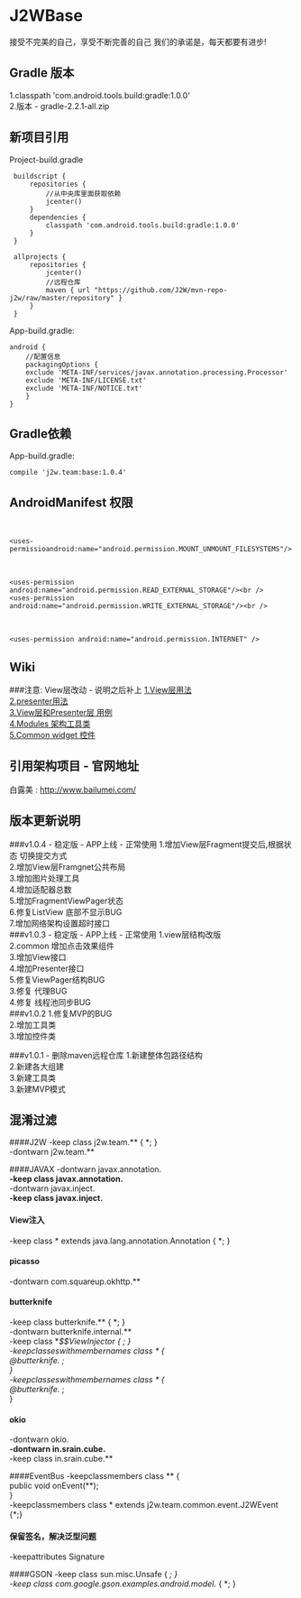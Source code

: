 J2WBase
===================================
接受不完美的自己，享受不断完善的自己 我们的承诺是，每天都要有进步!

Gradle 版本
-----------------------------------
1.classpath 'com.android.tools.build:gradle:1.0.0'<br />
2.版本 - gradle-2.2.1-all.zip<br />

新项目引用
-----------------------------------
Project-build.gradle

     buildscript {
         repositories {
             //从中央库里面获取依赖
             jcenter()
         }
         dependencies {
             classpath 'com.android.tools.build:gradle:1.0.0'
         }
     }
     
     allprojects {
         repositories {
             jcenter()
             //远程仓库
             maven { url "https://github.com/J2W/mvn-repo-j2w/raw/master/repository" }
         }
     }

App-build.gradle:

    android {
        //配置信息
        packagingOptions {
        exclude 'META-INF/services/javax.annotation.processing.Processor'
        exclude 'META-INF/LICENSE.txt'
        exclude 'META-INF/NOTICE.txt'
        }
    }

Gradle依赖
-----------------------------------
App-build.gradle:<br />

    compile 'j2w.team:base:1.0.4'

AndroidManifest 权限
-----------------------------------
<!-- SDCard中创建与删除文件权限 --><br />
    
    <uses-permissioandroid:name="android.permission.MOUNT_UNMOUNT_FILESYSTEMS"/>
<!-- 读写权限 --><br />
    
    <uses-permission android:name="android.permission.READ_EXTERNAL_STORAGE"/><br />
    <uses-permission android:name="android.permission.WRITE_EXTERNAL_STORAGE"/><br />
<!-- 网络权限 --><br />

    <uses-permission android:name="android.permission.INTERNET" />

Wiki
-----------------------------------
###注意: View层改动 - 说明之后补上
[1.View层用法](https://github.com/J2W/J2WBase/wiki/1.View%E5%B1%82%E7%94%A8%E6%B3%95)<br />
[2.presenter用法](https://github.com/J2W/J2WBase/wiki/2.presenter%E7%94%A8%E6%B3%95)<br />
[3.View层和Presenter层 用例](https://github.com/J2W/J2WBase/wiki/3.View%E5%B1%82%E5%92%8CPresenter%E5%B1%82-%E7%94%A8%E4%BE%8B)<br />
[4.Modules 架构工具类](https://github.com/J2W/J2WBase/wiki/4.Modules-%E6%9E%B6%E6%9E%84%E5%B7%A5%E5%85%B7%E7%B1%BB)<br />
[5.Common widget 控件](https://github.com/J2W/J2WBase/wiki/5.Common-widget-%E6%8E%A7%E4%BB%B6)<br />

引用架构项目 - 官网地址
-----------------------------------
白露美 : http://www.bailumei.com/

版本更新说明
-----------------------------------
###v1.0.4 - 稳定版 - APP上线 - 正常使用
1.增加View层Fragment提交后,根据状态 切换提交方式<br />
2.增加View层Framgnet公共布局<br />
3.增加图片处理工具<br />
4.增加适配器总数<br />
5.增加FragmentViewPager状态<br />
6.修复ListView 底部不显示BUG<br />
7.增加网络架构设置超时接口<br />
###v1.0.3 - 稳定版 - APP上线 - 正常使用
1.view层结构改版<br />
2.common 增加点击效果组件<br />
3.增加View接口<br/>
4.增加Presenter接口<br/>
5.修复ViewPager结构BUG<br/>
3.修复 代理BUG<br />
4.修复 线程池同步BUG<br/>
###v1.0.2
1.修复MVP的BUG<br />
2.增加工具类<br />
3.增加控件类<br />

###v1.0.1 - 删除maven远程仓库
1.新建整体包路径结构<br />
2.新建各大组建<br />
3.新建工具类<br />
3.新建MVP模式<br />

混淆过滤
-----------------------------------
####J2W
-keep class j2w.team.** { *; } <br />
-dontwarn j2w.team.**<br />

####JAVAX
-dontwarn javax.annotation.**<br />
-keep class javax.annotation.**<br />
-dontwarn javax.inject.**<br />
-keep class javax.inject.**<br />

#### View注入
-keep class * extends java.lang.annotation.Annotation { *; }<br />

#### picasso
-dontwarn com.squareup.okhttp.**<br />

#### butterknife
-keep class butterknife.** { *; }<br />
-dontwarn butterknife.internal.**<br />
-keep class **$$ViewInjector { *; }<br />
-keepclasseswithmembernames class * {<br />
    @butterknife.* <fields>;<br />
}<br />
-keepclasseswithmembernames class * {<br />
    @butterknife.* <methods>;<br />
}<br />

#### okio
-dontwarn okio.**<br />
-dontwarn in.srain.cube.**<br />
-keep class in.srain.cube.**<br />

####EventBus
-keepclassmembers class ** {<br />
    public void onEvent(**);<br />
}<br />
-keepclassmembers class * extends j2w.team.common.event.J2WEvent {*;}<br />

####  保留签名，解决泛型问题
-keepattributes Signature<br />

####GSON
-keep class sun.misc.Unsafe { *; }<br />
-keep class com.google.gson.examples.android.model.* { *; }<br />